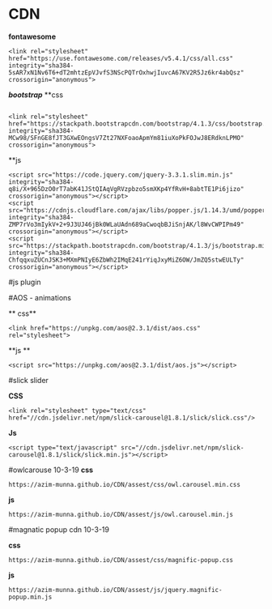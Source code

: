 # CDN

**fontawesome**

```
<link rel="stylesheet" href="https://use.fontawesome.com/releases/v5.4.1/css/all.css" integrity="sha384-5sAR7xN1Nv6T6+dT2mhtzEpVJvfS3NScPQTrOxhwjIuvcA67KV2R5Jz6kr4abQsz" crossorigin="anonymous">
```
***bootstrap***
**css
```

<link rel="stylesheet" href="https://stackpath.bootstrapcdn.com/bootstrap/4.1.3/css/bootstrap.min.css" integrity="sha384-MCw98/SFnGE8fJT3GXwEOngsV7Zt27NXFoaoApmYm81iuXoPkFOJwJ8ERdknLPMO" crossorigin="anonymous">
````
**js

```
<script src="https://code.jquery.com/jquery-3.3.1.slim.min.js" integrity="sha384-q8i/X+965DzO0rT7abK41JStQIAqVgRVzpbzo5smXKp4YfRvH+8abtTE1Pi6jizo" crossorigin="anonymous"></script>
<script src="https://cdnjs.cloudflare.com/ajax/libs/popper.js/1.14.3/umd/popper.min.js" integrity="sha384-ZMP7rVo3mIykV+2+9J3UJ46jBk0WLaUAdn689aCwoqbBJiSnjAK/l8WvCWPIPm49" crossorigin="anonymous"></script>
<script src="https://stackpath.bootstrapcdn.com/bootstrap/4.1.3/js/bootstrap.min.js" integrity="sha384-ChfqqxuZUCnJSK3+MXmPNIyE6ZbWh2IMqE241rYiqJxyMiZ6OW/JmZQ5stwEULTy" crossorigin="anonymous"></script>
```

#js plugin

#AOS - animations

** css**

```
<link href="https://unpkg.com/aos@2.3.1/dist/aos.css" rel="stylesheet">
```
**js **
```
<script src="https://unpkg.com/aos@2.3.1/dist/aos.js"></script>
```
#slick slider

**CSS**
```
<link rel="stylesheet" type="text/css" href="//cdn.jsdelivr.net/npm/slick-carousel@1.8.1/slick/slick.css"/>
```

**Js**
```
<script type="text/javascript" src="//cdn.jsdelivr.net/npm/slick-carousel@1.8.1/slick/slick.min.js"></script>
```			
#owlcarouse 10-3-19
**css**

```
https://azim-munna.github.io/CDN/assest/css/owl.carousel.min.css
```
**js**

```
https://azim-munna.github.io/CDN/assest/js/owl.carousel.min.js
```
#magnatic popup cdn 10-3-19

**css**
```
https://azim-munna.github.io/CDN/assest/css/magnific-popup.css
```
**js**
```
https://azim-munna.github.io/CDN/assest/js/jquery.magnific-popup.min.js
```
